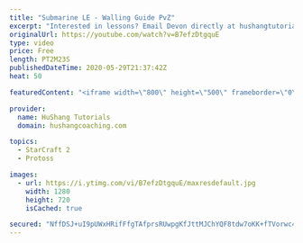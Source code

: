 ```yaml
---
title: "Submarine LE - Walling Guide PvZ"
excerpt: "Interested in lessons? Email Devon directly at hushangtutorials@outlook.com ------------------------------------------------------------------------------------------------------- Want to support HuShang Tutorials directly? Patreon is a website where you can contribute a monthly donation that will help"
originalUrl: https://youtube.com/watch?v=B7efzDtgquE
type: video
price: Free
length: PT2M23S
publishedDateTime: 2020-05-29T21:37:42Z
heat: 50

featuredContent: "<iframe width=\"800\" height=\"500\" frameborder=\"0\" src=\"https://www.youtube.com/embed/B7efzDtgquE\" allow=\"accelerometer; autoplay; encrypted-media; gyroscope; picture-in-picture\" allowfullscreen></iframe>"

provider:
  name: HuShang Tutorials
  domain: hushangcoaching.com

topics:
  - StarCraft 2
  - Protoss

images:
  - url: https://i.ytimg.com/vi/B7efzDtgquE/maxresdefault.jpg
    width: 1280
    height: 720
    isCached: true

secured: "NffDSJ+uI9pUWxHRifFfgTAfprsRUwpgKfJttMJChYQF8tdw7oKK+fTVorwc4QdL72GinH2NMvuyLg6XrDF5Y7Klb9cH4QK2RrGfdkUM8BBKlsmfGxAb9UUZqeEbbmcC1TMrG0LQviwImYrrXjdYw2Y+RSFCqgCqzlP9mWCAdYpS/3dPq1E2PGQlbPHn/mD+5A7XfF29A84Rdb0no8mc3y6iVVIlL77KlQerF+HQ8e9NotbrBM23f50K6G7rxLmp/vahQG8RFudtUiT5I2sHqmei4KboztKUtW3/n9IxBLKLyQc/zPrrgy25QL2uazC9z+/IrL5NjNsis+E3tsEgPJrT9hXleEbrIwWcAs57n9TPYLdD8hJYEfVixaNkVUOrlpyoB6OnG/rakXcnS3u8wS7tzEEVKG5rPAgDzrs/4LM=;nJQTNWGR2qaN5SYS8eArfg=="
---
```


